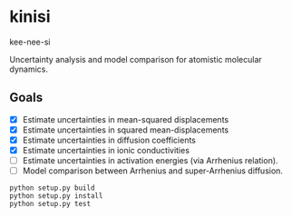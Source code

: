 # kinisi

kee-nee-si

Uncertainty analysis and model comparison for atomistic molecular dynamics.

## Goals
- [x] Estimate uncertainties in mean-squared displacements
- [x] Estimate uncertainties in squared mean-displacements 
- [x] Estimate uncertainties in diffusion coefficients
- [x] Estimate uncertainties in ionic conductivities
- [ ] Estimate uncertainties in activation energies (via Arrhenius relation).
- [ ] Model comparison between Arrhenius and super-Arrhenius diffusion.

```
python setup.py build
python setup.py install
python setup.py test
```
